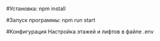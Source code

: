 #Установка:
npm install

#Запуск программы:
npm run start

#Конфигурация
Настройка этажей и лифтов в файле .env
